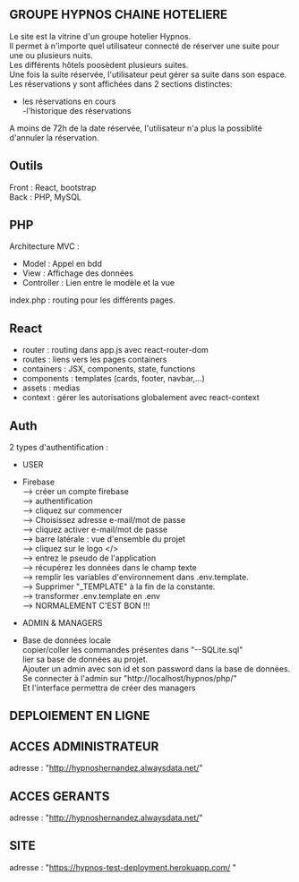 ##  GROUPE HYPNOS CHAINE HOTELIERE   
  
Le site est la vitrine d'un groupe hotelier Hypnos.  
Il permet à n'importe quel utilisateur connecté de réserver une suite pour une ou plusieurs nuits.  
Les différents hôtels poosèdent plusieurs suites.  
Une fois la suite réservée, l'utilisateur peut gérer sa suite dans son espace.  
Les réservations y sont affichées dans 2 sections distinctes:  
- les réservations en cours   
-l'historique des réservations  
  
A moins de 72h de la date réservée, l'utilisateur n'a plus la possiblité d'annuler la réservation.  
  
## Outils   
Front : React, bootstrap  
Back : PHP, MySQL  
  
## PHP   
Architecture MVC :  
 - Model      : Appel en bdd  
 - View       : Affichage des données  
 - Controller : Lien entre le modèle et la vue  
  
 index.php : routing pour les différents pages.  
  
 ## React   
 - router : routing dans app.js avec react-router-dom  
 - routes : liens vers les pages containers  
 - containers : JSX, components, state, functions   
 - components : templates (cards, footer, navbar,...)   
 - assets : medias  
 - context : gérer les autorisations globalement avec react-context  
   
  
## Auth   
2 types d'authentification :  
- USER  
- Firebase   
  --> créer un compte firebase   
  --> authentification  
  --> cliquez sur commencer  
  --> Choisissez adresse e-mail/mot de passe  
  --> cliquez activer e-mail/mot de passe  
  --> barre latérale : vue d'ensemble du projet  
  --> cliquez sur le logo </>  
  --> entrez le pseudo de l'application  
  --> récupérez les données dans le champ texte  
  --> remplir les variables d'environnement dans .env.template.   
  --> Supprimer "_TEMPLATE" à la fin de la constante.  
  --> transformer .env.template en .env  
  --> NORMALEMENT C'EST BON !!!


  
- ADMIN & MANAGERS  
 - Base de données locale   
copier/coller les commandes présentes dans "--SQLite.sql"  
lier sa base de données au projet.  
Ajouter un admin avec son id et son password dans la base de données.  
Se connecter à l'admin sur "http://localhost/hypnos/php/"  
Et l'interface permettra de créer des managers  
  
  
## DEPLOIEMENT EN LIGNE   
  
  ## ACCES ADMINISTRATEUR   
  adresse : "http://hypnoshernandez.alwaysdata.net/"  
  
  ## ACCES GERANTS   
  adresse : "http://hypnoshernandez.alwaysdata.net/"  
  
  ## SITE   
  adresse : "https://hypnos-test-deployment.herokuapp.com/ "  



